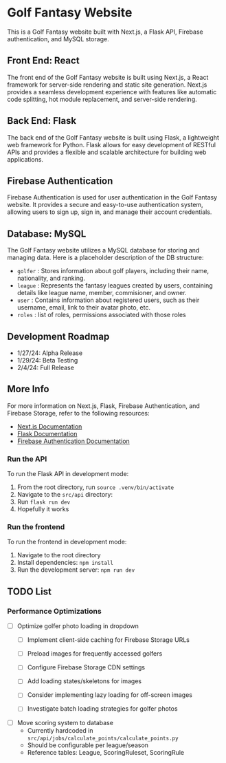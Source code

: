 # Golf Fantasy Website

This is a Golf Fantasy website built with Next.js, a Flask API, Firebase authentication, and MySQL storage.

## Front End: React

The front end of the Golf Fantasy website is built using Next.js, a React framework for server-side rendering and static site generation. Next.js provides a seamless development experience with features like automatic code splitting, hot module replacement, and server-side rendering.

## Back End: Flask

The back end of the Golf Fantasy website is built using Flask, a lightweight web framework for Python. Flask allows for easy development of RESTful APIs and provides a flexible and scalable architecture for building web applications.

## Firebase Authentication

Firebase Authentication is used for user authentication in the Golf Fantasy website. It provides a secure and easy-to-use authentication system, allowing users to sign up, sign in, and manage their account credentials.

## Database: MySQL

The Golf Fantasy website utilizes a MySQL database for storing and managing data. Here is a placeholder description of the DB structure:

- `golfer` : Stores information about golf players, including their name, nationality, and ranking.
- `league` : Represents the fantasy leagues created by users, containing details like league name, member, commisioner, and owner.
- `user` : Contains information about registered users, such as their username, email, link to their avatar photo, etc.
- `roles` : list of roles, permissions associated with those roles


## Development Roadmap
- 1/27/24: Alpha Release
- 1/29/24: Beta Testing
- 2/4/24: Full Release

## More Info

For more information on Next.js, Flask, Firebase Authentication, and Firebase Storage, refer to the following resources:

- [Next.js Documentation](https://nextjs.org/docs)
- [Flask Documentation](https://flask.palletsprojects.com/)
- [Firebase Authentication Documentation](https://firebase.google.com/docs/auth)
<!-- - [Firebase Storage Documentation](https://firebase.google.com/docs/storage)
This is a [Next.js](https://nextjs.org/) project bootstrapped with [`create-next-app`](https://github.com/vercel/next.js/tree/canary/packages/create-next-app).

## Getting Started

First, run the development server:

```bash
npm run dev
# or
yarn dev
# or
pnpm dev
# or
bun dev
```

Open [http://localhost:3000](http://localhost:3000) with your browser to see the result.

You can start editing the page by modifying `app/page.js`. The page auto-updates as you edit the file.

This project uses [`next/font`](https://nextjs.org/docs/basic-features/font-optimization) to automatically optimize and load Inter, a custom Google Font.

## Learn More

To learn more about Next.js, take a look at the following resources:

- [Next.js Documentation](https://nextjs.org/docs) - learn about Next.js features and API.
- [Learn Next.js](https://nextjs.org/learn) - an interactive Next.js tutorial.

You can check out [the Next.js GitHub repository](https://github.com/vercel/next.js/) - your feedback and contributions are welcome!

## Deploy on Vercel

The easiest way to deploy your Next.js app is to use the [Vercel Platform](https://vercel.com/new?utm_medium=default-template&filter=next.js&utm_source=create-next-app&utm_campaign=create-next-app-readme) from the creators of Next.js.

Check out our [Next.js deployment documentation](https://nextjs.org/docs/deployment) for more details. -->
### Run the API

To run the Flask API in development mode:
1. From the root directory, run `source .venv/bin/activate`
2. Navigate to the `src/api` directory:
3. Run `flask run dev`
4. Hopefully it works


### Run the frontend

To run the frontend in development mode:

1. Navigate to the root directory
2. Install dependencies: `npm install`
3. Run the development server: `npm run dev`


## TODO List

### Performance Optimizations
- [ ] Optimize golfer photo loading in dropdown
  - [ ] Implement client-side caching for Firebase Storage URLs
  - [ ] Preload images for frequently accessed golfers
  - [ ] Configure Firebase Storage CDN settings
  - [ ] Add loading states/skeletons for images
  - [ ] Consider implementing lazy loading for off-screen images
  - [ ] Investigate batch loading strategies for golfer photos


- [ ] Move scoring system to database
  - Currently hardcoded in `src/api/jobs/calculate_points/calculate_points.py`
  - Should be configurable per league/season
  - Reference tables: League, ScoringRuleset, ScoringRule




